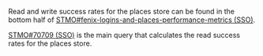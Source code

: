 Read and write success rates for the places store can be found in the bottom half of [STMO#fenix-logins-and-places-performance-metrics (SSO)](https://sql.telemetry.mozilla.org/dashboard/fenix-logins-and-places-performance-metrics?p_org_mozilla_fenix=org_mozilla_firefox).

[STMO#70709 (SSO)](https://sql.telemetry.mozilla.org/queries/70709?p_org_mozilla_fenix=org_mozilla_firefox#177931) is the main query that calculates the read success rates for the places store.
